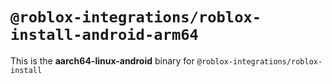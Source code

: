 # `@roblox-integrations/roblox-install-android-arm64`

This is the **aarch64-linux-android** binary for `@roblox-integrations/roblox-install`
